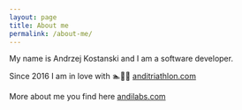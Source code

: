 ```yaml
---
layout: page
title: About me
permalink: /about-me/
---
```


My name is Andrzej Kostanski and I am a software developer.

Since 2016 I am in love with 🏊🚴🏃 [anditriathlon.com](http://anditriathlon.com)

More about me you find here [andilabs.com](http://andilabs.com/)

